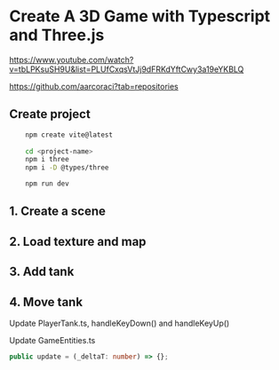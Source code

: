 # Create A 3D Game with Typescript and Three.js

https://www.youtube.com/watch?v=tbLPKsuSH9U&list=PLUfCxqsVtJj9dFRKdYftCwy3a19eYKBLQ

https://github.com/aarcoraci?tab=repositories

## Create project

```bash
    npm create vite@latest
    
    cd <project-name>
    npm i three 
    npm i -D @types/three

    npm run dev
```

## 1. Create a scene

## 2. Load texture and map

## 3. Add tank

## 4. Move tank

Update PlayerTank.ts, handleKeyDown() and handleKeyUp()

Update GameEntities.ts

```ts
public update = (_deltaT: number) => {};
```
